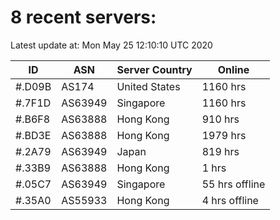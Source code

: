 # 8 recent servers:

Latest update at: Mon May 25 12:10:10 UTC 2020

| ID | ASN | Server Country | Online |
| -- | --- | -------------- | ------ |
| #.D09B | AS174 | United States | 1160 hrs |
| #.7F1D | AS63949 | Singapore | 1160 hrs |
| #.B6F8 | AS63888 | Hong Kong | 910 hrs |
| #.BD3E | AS63888 | Hong Kong | 1979 hrs |
| #.2A79 | AS63949 | Japan | 819 hrs |
| #.33B9 | AS63888 | Hong Kong | 1 hrs |
| #.05C7 | AS63949 | Singapore | 55 hrs offline |
| #.35A0 | AS55933 | Hong Kong | 4 hrs offline |

